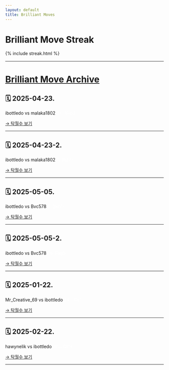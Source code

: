 ```yaml
---
layout: default
title: Brilliant Moves
---
```


<h1>Brilliant Move Streak</h1>
<div>
  {% include streak.html %}
</div>

<div style="margin-top: 16px;"></div>

---

# [Brilliant Move Archive](https://github.com/ibottledo/RecordMyBrilliancy/tree/main)

## 🗓 2025-04-23.
ibottledo vs malaka1802 <span style="color:#FFFFFF">34. Nxb3</span>

[→ 탁월수 보기](_posts/2025-04-23-brilliant.md)

---

## 🗓 2025-04-23-2.
ibottledo vs malaka1802 <span style="color:#FFFFFF">6. Bxf7+</span>

[→ 탁월수 보기](_posts/2025-04-23-brilliant-2.md)

---

## 🗓 2025-05-05.
ibottledo vs Bvc578 <span style="color:#FFFFFF">9. Bxf7+</span>

[→ 탁월수 보기](_posts/2025-05-05-brilliant.md)

---

## 🗓 2025-05-05-2.
ibottledo vs Bvc578 <span style="color:#FFFFFF">25. Rxg5</span>

[→ 탁월수 보기](_posts/2025-05-05-brilliant-2.md)

---

## 🗓 2025-01-22.
Mr_Creative_69 vs ibottledo <span style="color:#FFFFFF">24... Re1</span>

[→ 탁월수 보기](_posts/2025-01-22-brilliant.md)

---

## 🗓 2025-02-22.
hawynelik vs ibottledo <span style="color:#FFFFFF">38... Qf1+</span>

[→ 탁월수 보기](_posts/2025-02-22-brilliant.md)

---

